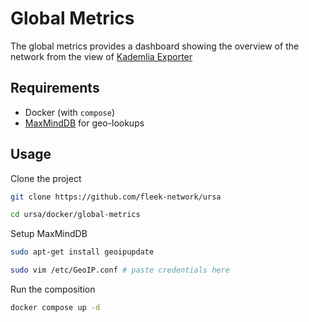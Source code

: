 # Global Metrics

The global metrics provides a dashboard showing the overview of the network from the view of [Kademlia Exporter](https://github.com/mxinden/kademlia-exporter)

## Requirements

- Docker (with `compose`)
- [MaxMindDB](https://www.maxmind.com/en/home) for geo-lookups 

## Usage

Clone the project

```sh
git clone https://github.com/fleek-network/ursa

cd ursa/docker/global-metrics
```

Setup MaxMindDB

```sh
sudo apt-get install geoipupdate

sudo vim /etc/GeoIP.conf # paste credentials here
```

Run the composition

```sh
docker compose up -d
```
